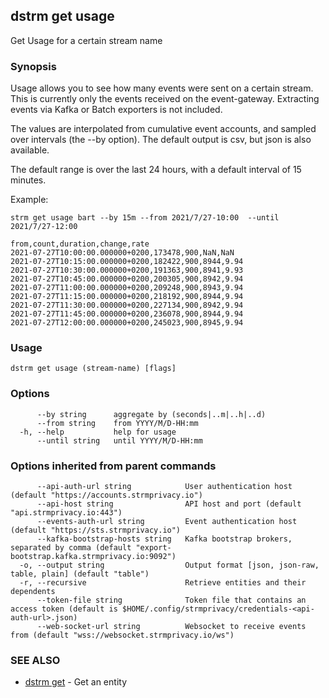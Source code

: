 ## dstrm get usage

Get Usage for a certain stream name

### Synopsis

Usage allows you to see how many events were sent on a certain stream.
This is currently only the events received on the event-gateway.
Extracting events via Kafka or Batch exporters is not included.

The values are interpolated from cumulative event accounts, and sampled over intervals
(the --by option). The default output is csv, but json is also available.

The default range is over the last 24 hours, with a default interval of 15 minutes.

Example:
```
strm get usage bart --by 15m --from 2021/7/27-10:00  --until 2021/7/27-12:00

from,count,duration,change,rate
2021-07-27T10:00:00.000000+0200,173478,900,NaN,NaN
2021-07-27T10:15:00.000000+0200,182422,900,8944,9.94
2021-07-27T10:30:00.000000+0200,191363,900,8941,9.93
2021-07-27T10:45:00.000000+0200,200305,900,8942,9.94
2021-07-27T11:00:00.000000+0200,209248,900,8943,9.94
2021-07-27T11:15:00.000000+0200,218192,900,8944,9.94
2021-07-27T11:30:00.000000+0200,227134,900,8942,9.94
2021-07-27T11:45:00.000000+0200,236078,900,8944,9.94
2021-07-27T12:00:00.000000+0200,245023,900,8945,9.94
```

### Usage

```
dstrm get usage (stream-name) [flags]
```

### Options

```
      --by string      aggregate by (seconds|..m|..h|..d)
      --from string    from YYYY/M/D-HH:mm
  -h, --help           help for usage
      --until string   until YYYY/M/D-HH:mm
```

### Options inherited from parent commands

```
      --api-auth-url string            User authentication host (default "https://accounts.strmprivacy.io")
      --api-host string                API host and port (default "api.strmprivacy.io:443")
      --events-auth-url string         Event authentication host (default "https://sts.strmprivacy.io")
      --kafka-bootstrap-hosts string   Kafka bootstrap brokers, separated by comma (default "export-bootstrap.kafka.strmprivacy.io:9092")
  -o, --output string                  Output format [json, json-raw, table, plain] (default "table")
  -r, --recursive                      Retrieve entities and their dependents
      --token-file string              Token file that contains an access token (default is $HOME/.config/strmprivacy/credentials-<api-auth-url>.json)
      --web-socket-url string          Websocket to receive events from (default "wss://websocket.strmprivacy.io/ws")
```

### SEE ALSO

* [dstrm get](dstrm_get.md)	 - Get an entity

